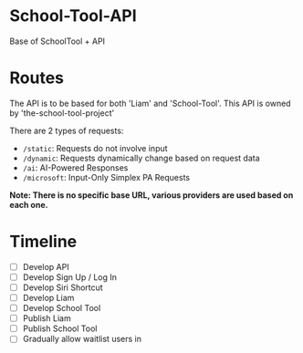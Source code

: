 # School-Tool-API
Base of SchoolTool + API

# Routes
The API is to be based for both 'Liam' and 'School-Tool'. This API is owned by 'the-school-tool-project'

There are 2 types of requests:
- ```/static```: Requests do not involve input
- ```/dynamic```: Requests dynamically change based on request data
- ```/ai```: AI-Powered Responses
- ```/microsoft```: Input-Only Simplex PA Requests

**Note: There is no specific base URL, various providers are used based on each one.**

# Timeline
- [ ] Develop API
- [ ] Develop Sign Up / Log In
- [ ] Develop Siri Shortcut
- [ ] Develop Liam
- [ ] Develop School Tool
- [ ] Publish Liam
- [ ] Publish School Tool
- [ ] Gradually allow waitlist users in
